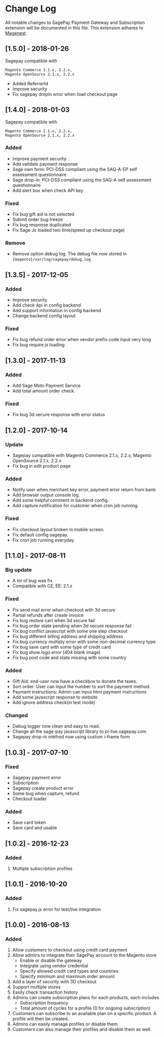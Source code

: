# Change Log
All notable changes to SagePay Payment Gateway and Subscription extension will be documented in this file.
This extension adheres to [Magenest](http://magenest.com/).

## [1.5.0] - 2018-01-26
Sagepay compatible with 
```
Magento Commerce 2.1.x, 2.2.x, 
Magento OpenSource 2.1.x, 2.2.x
```
-   Added ReferrerId
-   Improve security
-   Fix sagepay dropin error when load checkout page

## [1.4.0] - 2018-01-03
Sagepay compatible with 
```
Magento Commerce 2.1.x, 2.2.x, 
Magento OpenSource 2.1.x, 2.2.x
```
### Added
-   Improve payment security
-   Add validate payment response
-   Sage own form: PCI-DSS compliant using the SAQ-A-EP self assessment questionnaire
-   Sage drop-in: PCI-DSS compliant using the SAQ-A self assessment questionnaire
-   Add alert box when check API key
### Fixed
-   Fix bug gift aid is not selected
-   Submit order bug freeze
-   Fix bug response duplicated
-   Fix Sage Js loaded two time(speed up checkout page)
### Remove
-   Remove option debug log. The debug file now stored in `{magento}/var/log/sagepay/debug.log`

## [1.3.5] - 2017-12-05
### Added
-   Improve security
-   Add check Api in config backend
-   Add support information in config backend
-   Change backend config layout
### Fixed
-   Fix bug refund order error when vendor prefix code input very long
-   Fix bug require js loading

## [1.3.0] - 2017-11-13
### Added
-   Add Sage Moto Payment Service
-   Add total amount order check.
### Fixed
-   Fix bug 3d secure response with error status

## [1.2.0] - 2017-10-14
### Update
-   Sagepay compatible with Magento Commerce 2.1.x, 2.2.x, Magento OpenSource 2.1.x, 2.2.x
-   Fix bug in edit product page
### Added
-   Notify user when merchant key error, payment error return from bank
-   Add browser output console log.
-   Add some helpful comment in backend config.
-   Add capture notification for customer when cron job running.
### Fixed
-   Fix checkout layout broken in mobile screen.
-   Fix default config sagepay.
-   Fix cron job running everyday.

## [1.1.0] - 2017-08-11
### Big update
-   A lot of bug was fix
-   Compatible with CE, EE: 2.1.x

### Fixed
-   Fix send mail error when checkout with 3d secure
-   Partial refunds after create invoice
-   Fix bug restore cart when 3d secure fail
-   Fix bug order state pending when 3d secure response fail
-   Fix bug conflict javascript with some one step checkout
-   Fix bug different billing address and shipping address
-   Fix bug currency multiply error with some non-decimal currency type
-   Fix bug save card with some type of credit card
-   Fix bug show logo error (404 blank image)
-   Fix bug post code and state missing with some country

### Added
-   Gift Aid: end-user now have a checkbox to donate the taxes.
-   Sort order: User can input the number to sort the payment method.
-   Payment instructions: Admin can input html payment instructions 
-   Add some javascript response to website
-   Add ignore address check(in test mode)

### Changed
-   Debug logger now clean and easy to read.
-   Change all the sage-pay javascript library to pi-live.sagepay.com 
-   Sagepay drop-in method now using custom i-frame form

## [1.0.3] - 2017-07-10
### Fixed
-   Sagepay payment error
-   Subscription
-   Sagepay create product error
-   Some bug when capture, refund
-   Checkout loader
### Added
-   Save card token
-   Save card and usable

## [1.0.2] - 2016-12-23
### Added
1. Multiple subscription profiles

## [1.0.1] - 2016-10-20
### Added
1. Fix sagepay.js error for test/live integration

## [1.0.0] - 2016-08-13
### Added
1. Allow customers to checkout using credit card payment
2. Allow admins to integrate their SagePay account to the Magento store
    - Enable or disable the gateway
    - Integrate using vendor credential
    - Specify allowed credit card types and countries
    - Specify minimum and maximum order amount
3. Add a layer of security with 3D checkout
4. Support multiple stores
5. Easily check transaction history
6. Admins can create subscription plans for each products, each includes
    - Subscription frequency
    - Total amount of cycles for a profile (0 for ongoing subscription)
7. Customers can subscribe to an available plan on a specific product. A profile will then be created.
8. Admins can easily manage profiles or disable them.
9. Customers can also manage their profiles and disable them as well.